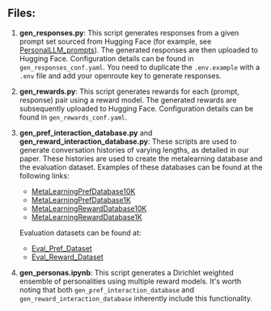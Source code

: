 ## Files:

1. **gen_responses.py**: This script generates responses from a given prompt set sourced from Hugging Face (for example, see [PersonalLLM_prompts](https://huggingface.co/datasets/namkoong-lab/PersonalLLM_prompts)). The generated responses are then uploaded to Hugging Face. Configuration details can be found in `gen_responses_conf.yaml`.
You need to duplicate the `.env.example` with a `.env` file and add your openroute key to generate responses.

2. **gen_rewards.py**: This script generates rewards for each (prompt, response) pair using a reward model. The generated rewards are subsequently uploaded to Hugging Face. Configuration details can be found in `gen_rewards_conf.yaml`.

3. **gen_pref_interaction_database.py** and **gen_reward_interaction_database.py**: These scripts are used to generate conversation histories of varying lengths, as detailed in our paper. These histories are used to create the metalearning database and the evaluation dataset. Examples of these databases can be found at the following links:

    - [MetaLearningPrefDatabase10K](https://huggingface.co/datasets/andrewsiah/MetaLearningPrefDatabase10K)
    - [MetaLearningPrefDatabase1K](https://huggingface.co/datasets/andrewsiah/MetaLearningPrefDatabase1K)
    - [MetaLearningRewardDatabase10K](https://huggingface.co/datasets/andrewsiah/MetaLearningRewardDatabase10K)
    - [MetaLearningRewardDatabase1K](https://huggingface.co/datasets/andrewsiah/MetaLearningRewardDatabase1K)

    Evaluation datasets can be found at:

    - [Eval_Pref_Dataset](https://huggingface.co/datasets/andrewsiah/Eval_Pref_Dataset)
    - [Eval_Reward_Dataset](https://huggingface.co/datasets/andrewsiah/Eval_Reward_Dataset)

4. **gen_personas.ipynb**: This script generates a Dirichlet weighted ensemble of personalities using multiple reward models. It's worth noting that both `gen_pref_interaction_database` and `gen_reward_interaction_database` inherently include this functionality.
